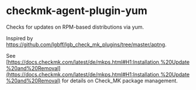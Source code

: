 # checkmk-agent-plugin-yum

Checks for updates on RPM-based distributions via yum.

Inspired by https://github.com/lgbff/lgb_check_mk_plugins/tree/master/aptng.

See [https://docs.checkmk.com/latest/de/mkps.html#H1:Installation,%20Update%20and%20Removal](https://docs.checkmk.com/latest/de/mkps.html#H1:Installation,%20Update%20and%20Removal) for details on Check_MK package management.
